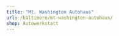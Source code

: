 ```yaml
---
title: "Mt. Washington Autohaus"
url: /baltimore/mt-washington-autohaus/
shop: Autowerkstatt
---
```

